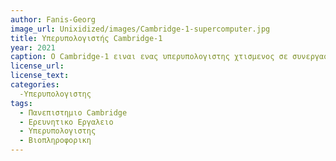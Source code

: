 ```yaml
---
author: Fanis-Georg
image_url: Unixidized/images/Cambridge-1-supercomputer.jpg
title: Υπερυπολογιστής Cambridge-1
year: 2021
caption: O Cambridge-1 ειναι ενας υπερυπολογιστης χτισμενος σε συνεργασια πολλων φαρμακευτηκων εταιριων με την NVIDIA. Σκοπος η μελετη και αναλυση ιων, αρρωστιων κλπ με σκοπο να επεκταθει η ιατρικη ερευνα στο Ηνωμενο Βασιλειο. Ειναι στους τοπ 50 πιο δυνατους υπερυπολογιστες και οπως ολοι οι υπολοιποι σε αυτη τη λιστα τρεχουν λειτουργικο GNU/Linux.
license_url: 
license_text: 
categories:
  -Υπερυπολογιστης
tags:
  - Πανεπιστημιο Cambridge
  - Ερευνητικο Εργαλειο 
  - Υπερυπολογιστης
  - Βιοπληροφορικη
---
```

